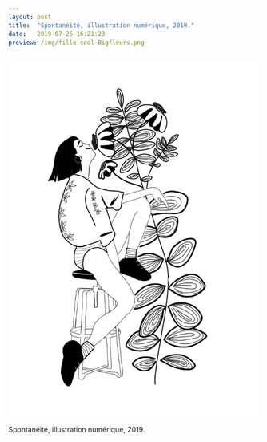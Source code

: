 ```yaml
---
layout: post
title:  "Spontanéité, illustration numérique, 2019."
date:   2019-07-26 16:21:23
preview: /img/fille-cool-Bigfleurs.png
---
```


![Picture 1](/img/fille-cool-Bigfleurs.png)

Spontanéité, illustration numérique, 2019.

